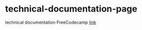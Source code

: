 # technical-documentation-page

technical documentation FreeCodecamp
[link](https://diegoalfonsoc18.github.io/technical-documentation-page/)
